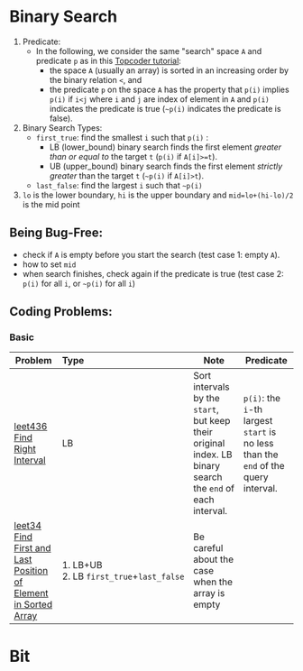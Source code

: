 # Binary Search
1. Predicate:
    * In the following, we consider the same "search" space `A` and predicate `p` as in this [Topcoder tutorial](https://www.topcoder.com/community/data-science/data-science-tutorials/binary-search):
      * the space `A` (usually an array) is sorted in an increasing order by the binary relation `<`, and
      * the predicate `p` on the space `A` has the property that `p(i)` implies `p(i)` if `i<j` where `i` and `j` are index of element in `A` and `p(i)` indicates the predicate is true (`~p(i)` indicates the predicate is false).
2. Binary Search Types:
   * `first_true`: find the smallest `i` such that `p(i)` :
      * LB (lower_bound) binary search finds the first element *greater than or equal to* the target `t` (`p(i)` if `A[i]>=t`).
      * UB (upper_bound) binary search finds the first element *strictly greater* than the target `t` (`~p(i)` if `A[i]>t`).
   * `last_false`: find the largest `i` such that `~p(i)` 
3. `lo` is the lower boundary, `hi` is the upper boundary and `mid=lo+(hi-lo)/2` is the mid point
## Being Bug-Free:
   * check if `A` is empty before you start the search (test case 1: empty `A`).
   * how to set `mid`
   * when search finishes, check again if the predicate is true (test case 2: `p(i)` for all `i`, or `~p(i)` for all `i`)
## Coding Problems:
### Basic
|Problem|Type|Note|Predicate|
|--|:--|--|--|
| [leet436 <br>](leetcode/leet436.cpp)[Find Right Interval](https://leetcode.com/problems/find-right-interval/description/)| LB | Sort intervals by the `start`, but keep their original index. LB binary search the `end` of each interval.| `p(i)`: the `i`-th largest `start` is no less than the `end` of the query interval.|
| [leet34 <br>](leetcode/leet34.cpp)[Find First and Last Position of Element in Sorted Array](https://leetcode.com/problems/find-first-and-last-position-of-element-in-sorted-array/description/)|1. LB+UB <br>2.&nbsp;LB&nbsp;`first_true`+`last_false`|Be careful about the case when the array is empty| |

# Bit

